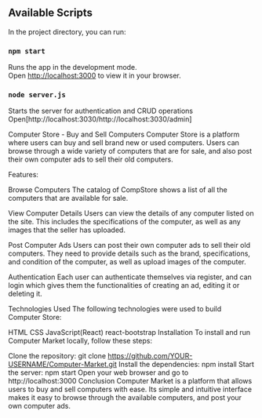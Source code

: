## Available Scripts

In the project directory, you can run:

### `npm start`

Runs the app in the development mode.\
Open [http://localhost:3000](http://localhost:3000) to view it in your browser.

### `node server.js`

Starts the server for authentication and CRUD operations
Open[http://localhost:3030/http://localhost:3030/admin]

Computer Store - Buy and Sell Computers
Computer Store is a platform where users can buy and sell brand new or used computers. Users can browse through a wide variety of computers that are for sale, and also post their own computer ads to sell their old computers.

Features:

Browse Computers
The catalog of CompStore shows a list of all the computers that are available for sale.

View Computer Details
Users can view the details of any computer listed on the site. This includes the specifications of the computer, as well as any images that the seller has uploaded.

Post Computer Ads
Users can post their own computer ads to sell their old computers. They need to provide details such as the brand, specifications, and condition of the computer, as well as upload images of the computer.

Authentication
Each user can authenticate themselves via register, and can login which gives them the functionalities of creating an ad, editing it or deleting it.

Technologies Used
The following technologies were used to build Computer Store:

HTML
CSS
JavaScript(React)
react-bootstrap
Installation
To install and run Computer Market locally, follow these steps:

Clone the repository: git clone https://github.com/YOUR-USERNAME/Computer-Market.git
Install the dependencies: npm install
Start the server: npm start
Open your web browser and go to http://localhost:3000
Conclusion
Computer Market is a platform that allows users to buy and sell computers with ease. Its simple and intuitive interface makes it easy to browse through the available computers, and post your own computer ads.
